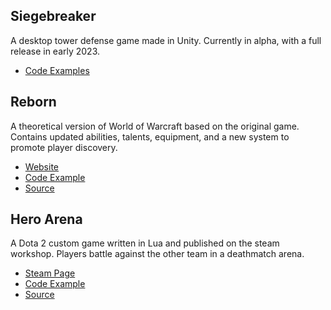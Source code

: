 ## Siegebreaker
A desktop tower defense game made in Unity. Currently in alpha, with a full release in early 2023.
- [Code Examples](Siegebreaker)

## Reborn
A theoretical version of World of Warcraft based on the original game. Contains updated abilities, talents, equipment, and a new system to promote player discovery.

- [Website](https://coltonwiklund.github.io/)
- [Code Example](Reborn/static/js/reborn.js)
- [Source](Reborn)

## Hero Arena
A Dota 2 custom game written in Lua and published on the steam workshop. Players battle against the other team in a deathmatch arena.

- [Steam Page](https://steamcommunity.com/sharedfiles/filedetails/?id=821151547&searchtext=dota+2+arena+1v1)
- [Code Example](Hero%20Arena/game_controller.lua)
- [Source](Hero%20Arena)
